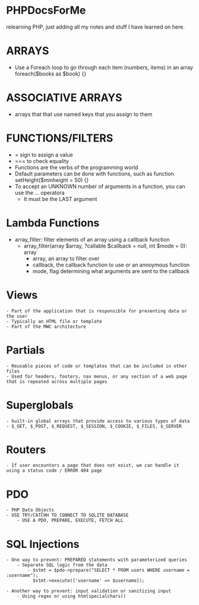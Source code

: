 # PHPDocsForMe
relearning PHP, just adding all my notes and stuff I have learned on here.

# ARRAYS
- Use a Foreach loop to go through each item (numbers, items) in an array foreach($books as $book) {}

# ASSOCIATIVE ARRAYS
- arrays that that use named keys that you assign to them

# FUNCTIONS/FILTERS
- = sign to assign a value
- === to check equality
- Functions are the verbs of the programming world
- Default parameters can be done with functions, such as function setHeight($minheight = 50) {}
- To accept an UNKNOWN number of arguments in a function, you can use the ... operatora
    - It must be the LAST argument 

# Lambda Functions
- array_filter: filter elements of an array using a callback function
    - array_filter(array $array, ?callable $callback = null, int $mode = 0): array
        - array, an array to filter over
        - callback, the callback function to use or an annoymous function
        - mode, flag determining what arguments are sent to the callback


# Views
    - Part of the application that is responsible for presenting data or the user
    - Typically an HTML file or template
    - Part of the MWC architecture

# Partials
    - Reusable pieces of code or templates that can be included in other files
    - Used for headers, footers, nav menus, or any section of a web page that is repeated across multiple pages

# Superglobals
    - built-in global arrays that provide access to various types of data 
    - $_GET, $_POST, $_REQUEST, $_SESSION, $_COOKIE, $_FILES, $_SERVER

# Routers
    - If user encounters a page that does not exist, we can handle it using a status code / ERROR 404 page
        
# PDO
    - PHP Data Objects 
    - USE TRY/CATCHH TO CONNECT TO SQLITE DATABASE
        - USE A PDO, PREPARE, EXECUTE, FETCH ALL

# SQL Injections
    - One way to prevent: PREPARED statements with parameterized queries
        - Separate SQL logic from the data
            - $stmt = $pdo->prepare("SELECT * FROM users WHERE username = :username");
              $stmt->execute(['username' => $username]);

    - Another way to prevent: input validation or sanitizing input
        - Using regex or using htmlspecialchars() 
